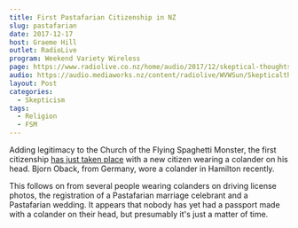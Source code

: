 ```yaml
---
title: First Pastafarian Citizenship in NZ
slug: pastafarian
date: 2017-12-17
host: Graeme Hill
outlet: RadioLive
program: Weekend Variety Wireless
page: https://www.radiolive.co.nz/home/audio/2017/12/skeptical-thoughts-with-mark-honeychurch0.html
audio: https://audio.mediaworks.nz/content/radiolive/WVWSun/Skepticalthoughts17_12_17.mp3
layout: Post
categories:
  - Skepticism
tags:
  - Religion
  - FSM
---
```


Adding legitimacy to the Church of the Flying Spaghetti Monster, the first citizenship [has just taken place](https://www.stuff.co.nz/national/99910254/church-of-the-flying-spaghetti-monster-breaks-another-milestone-in-new-zealand) with a new citizen wearing a colander on his head. Bjorn Oback, from Germany, wore a colander in Hamilton recently.

<!-- more -->

This follows on from several people wearing colanders on driving license photos, the registration of a Pastafarian marriage celebrant and a Pastafarian wedding. It appears that nobody has yet had a passport made with a colander on their head, but presumably it's just a matter of time.
